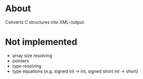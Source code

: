 # About
Converts C structures into XML-output.

# Not implemented
- array size resolving
- pointers
- type resolving
- type equations (e.g. signed int -> int, signed short int -> short)
